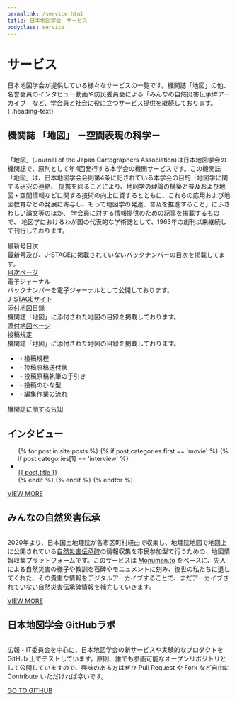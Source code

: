 ```yaml
---
permalink: /service.html
title: 日本地図学会　サービス
bodyclass: service
---
```


# サービス
日本地図学会が提供している様々なサービスの一覧です。機関誌「地図」の他、名誉会員のインタビュー動画や防災委員会による「みんなの自然災害伝承碑アーカイブ」など、学会員と社会に役に立つサービス提供を継続しております。
{:.heading-text}

<div class="top-section" data-hash-target="#Journal-of-the-Japan-Cartographers-Association">
  <h2>機関誌 「地図」 －空間表現の科学－</h2>
  <div class="thumb-row">
    <div class="image-col"><img src="{{ site.baseurl }}/assets/img/service/thumb_book_01.jpeg" class="w-100" alt=""></div>
    <div class="main-col">
      <p class="heading-text">「地図」(Journal of the Japan Cartographers Association)は日本地図学会の機関誌で、原則として年4回発行する本学会の機関サービスです。この機関誌「地図」は、日本地図学会会則第4条に記されている本学会の目的「地図学に関する研究の連絡、 提携を図ることにより、地図学の理論の構築と普及および地図・空間情報などに関する技術の向上に資するとともに、これらの応用および地図教育などの発展に寄与し、もって地図学の発達、普及を推進すること」にふさわしい論文等のほか、 学会員に対する情報提供のための記事を掲載するもので、 地図学におけるわが国の代表的な学術誌として、1963年の創刊以来継続して刊行しております。</p>
    </div>
  </div>
  <div class="top-menus">
    <div class="menu-box">
      <div class="menu-box-inner">
        <div class="menu-title">最新号目次</div>
        <div class="menu-text">最新号及び、J-STAGEに掲載されていないバックナンバーの目次を掲載してます。</div>
        <div class="menu-button">
          <div class="d-grid">
            <a href="{{'/latestjournal.html' | relative_url}}" class="btn btn-default btn-arrow-right">目次ページ</a>
          </div>
        </div>
      </div>
    </div>
    <div class="menu-box">
      <div class="menu-box-inner">
        <div class="menu-title">電子ジャーナル</div>
        <div class="menu-text">バックナンバーを電子ジャーナルとして公開しております。</div>
        <div class="menu-button">
          <div class="d-grid">
            <a href="https://www.jstage.jst.go.jp/browse/jjca/-char/ja" target="_blank" class="btn btn-default btn-arrow-right">J-STAGEサイト</a>
          </div>
        </div>
      </div>
    </div>
    <div class="menu-box">
      <div class="menu-box-inner">
        <div class="menu-title">添付地図目録</div>
        <div class="menu-text">機関誌「地図」に添付された地図の目録を掲載しております。</div>
        <div class="menu-button">
          <div class="d-grid">
            <a href="{{'/attachedmaps.html' | relative_url}}" class="btn btn-default btn-arrow-right">添付地図ページ</a>
          </div>
        </div>
      </div>
    </div>
    <div class="menu-box">
      <div class="menu-box-inner">
        <div class="menu-title">投稿規定</div>
        <div class="menu-text">機関誌「地図」に添付された地図の目録を掲載しております。</div>
        <ul class="menu-links">
          <li data-parent-active>・<span class="text">投稿規程</span><a href="{{'/archive/file/journal/toukoukitei.pdf' | relative_url}}"><span class="icon-pdf"></span></a></li>
          <li data-parent-active>・<span class="text">投稿原稿送付状</span><a href="{{'/archive/file/journal/soufuzyou.pdf' | relative_url}}"><span class="icon-pdf"></span></a><a href="{{'/archive/file/journal/soufuzyou.doc' | relative_url}}"><span class="icon-doc"></span></a></li>
          <li data-parent-active>・<span class="text">投稿原稿執筆の手引き</span><a href="{{'/archive/file/journal/genkou_tebiki.pdf' | relative_url}}"><span class="icon-pdf"></span></a><a href="{{'/archive/file/journal/genkou_tebiki.docx' | relative_url}}"><span class="icon-doc"></span></a></li>
          <li data-parent-active>・<span class="text">投稿のひな型</span><a href="{{'/archive/file/journal/toukou_hinagata.pdf' | relative_url}}"><span class="icon-pdf"></span></a><a href="{{'/archive/file/journal/toukou_hinagata.docx' | relative_url}}"><span class="icon-doc"></span></a></li>
          <li data-parent-active>・<span class="text">編集作業の流れ</span><a href="{{'/archive/file/journal/flow.pdf' | relative_url}}"><span class="icon-pdf"></span></a></li>
        </ul>
      </div>
    </div>
  </div>
  <div class="d-grid col-md-16 mx-auto my-5">
    <a href="{{'journal.html' | relative_url}}" class="btn btn-default btn-lg btn-arrow-right">機関誌に関する告知</a>
  </div>
</div>


<div class="top-section">
  <h2>インタビュー</h2>
  <ul class="interview-list colomun-3">
    {% for post in site.posts %}
      {% if post.categories.first == 'movie' %}
      {% if post.categories[1] == 'interview' %}
      <li>
        <a href="{{ post.movie }}" target="_blank">
          <div class="thumb"><img src="{{ site.baseurl }}{{ post.thumbnail }}" class="w-100" alt=""></div>
          <div class="title">{{ post.title }}</div>
        </a>
      </li>
      {% endif %}
      {% endif %}
    {% endfor %}
  </ul>
  <div class="back-to-top">
    <a href="{{'/interview.html' | relative_url}}">VIEW MORE</a>
  </div>
</div>


<div class="top-section">
  <h2>みんなの自然災害伝承</h2>
  <div class="thumb-row">
    <div class="image-col"><img src="{{ site.baseurl }}/assets/img/service/thumb_monumento.png" class="w-100" alt=""></div>
    <div class="main-col">
      <p class="heading-text">2020年より、日本国土地理院が各市区町村経由で収集し、地理院地図で地図上に公開されている<a href="https://www.gsi.go.jp/bousaichiri/denshouhi.html" target="_blank">自然災害伝承碑</a>の情報収集を市民参加型で行うための、地図情報収集プラットフォームです。このサービスは <a href="https://monumen.to/" target="_blank">Monumen.to</a> をベースに、先人による自然災害の様子や教訓を石碑やモニュメントに刻み、後世の私たちに遺してくれた、その貴重な情報をデジタルアーカイブすることで、まだアーカイブされていない自然災害伝承碑情報を補完していきます。</p>
      <div class="back-to-top">
        <a href="{{'/monumento.html' | relative_url}}">VIEW MORE</a>
      </div>
    </div>
  </div>
</div>


<div class="top-section">
  <h2>日本地図学会 GitHubラボ</h2>
  <div class="thumb-row">
    <div class="image-col"><img src="{{ site.baseurl }}/assets/img/service/thumb_github.png" class="w-100" alt=""></div>
    <div class="main-col">
      <p class="heading-text">広報・IT委員会を中心に、日本地図学会の新サービスや実験的なプロダクトを GitHub 上でテストしています。原則、誰でも参画可能なオープンリポジトリとして公開していますので、興味のある方はぜひ Pull Request や Fork など自由に Contribute いただければ幸いです。</p>
      <div class="back-to-top">
        <a href="https://github.com/japancartographersassociation" target="_blank">GO TO GITHUB</a>
      </div>
    </div>
  </div>
  <div class="button-discord">
    <a href="https://github.com/japancartographersassociation" target="_blank"><img src="{{ site.baseurl }}/assets/img/main/btn_github.svg" class="w-100" alt=""></a>
  </div>
</div>
